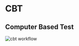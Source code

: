 <span><h1>CBT </h1><h2>Computer Based Test</h2></span>

![cbt workflow](https://github.com/olamide142/cbt/actions/workflows/cbt/badge.svg)